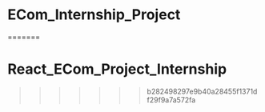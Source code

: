 # ECom_Internship_Project
















=======
# React_ECom_Project_Internship
>>>>>>> b282498297e9b40a28455f1371df29f9a7a572fa
